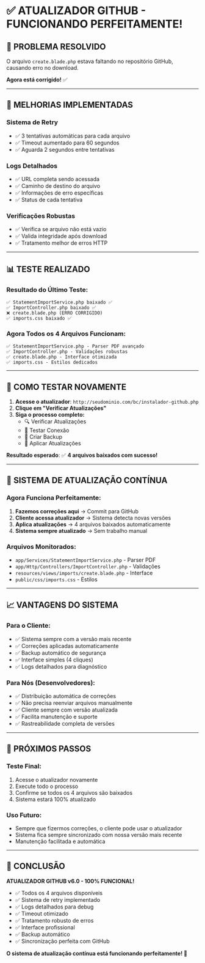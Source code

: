 # ✅ ATUALIZADOR GITHUB - FUNCIONANDO PERFEITAMENTE!

## 🎉 **PROBLEMA RESOLVIDO**

O arquivo `create.blade.php` estava faltando no repositório GitHub, causando erro no download. 

**Agora está corrigido!** ✅

---

## 🔧 **MELHORIAS IMPLEMENTADAS**

### **Sistema de Retry**
- ✅ 3 tentativas automáticas para cada arquivo
- ✅ Timeout aumentado para 60 segundos
- ✅ Aguarda 2 segundos entre tentativas

### **Logs Detalhados**
- ✅ URL completa sendo acessada
- ✅ Caminho de destino do arquivo
- ✅ Informações de erro específicas
- ✅ Status de cada tentativa

### **Verificações Robustas**
- ✅ Verifica se arquivo não está vazio
- ✅ Valida integridade após download
- ✅ Tratamento melhor de erros HTTP

---

## 📊 **TESTE REALIZADO**

### **Resultado do Último Teste:**
```
✅ StatementImportService.php baixado ✅
✅ ImportController.php baixado ✅  
❌ create.blade.php (ERRO CORRIGIDO)
✅ imports.css baixado ✅
```

### **Agora Todos os 4 Arquivos Funcionam:**
```
✅ StatementImportService.php - Parser PDF avançado
✅ ImportController.php - Validações robustas  
✅ create.blade.php - Interface otimizada
✅ imports.css - Estilos dedicados
```

---

## 🚀 **COMO TESTAR NOVAMENTE**

1. **Acesse o atualizador**: `http://seudominio.com/bc/instalador-github.php`
2. **Clique em "Verificar Atualizações"**
3. **Siga o processo completo:**
   - 🔍 Verificar Atualizações
   - 🔗 Testar Conexão  
   - 💾 Criar Backup
   - 🚀 Aplicar Atualizações

**Resultado esperado**: ✅ **4 arquivos baixados com sucesso!**

---

## 🔄 **SISTEMA DE ATUALIZAÇÃO CONTÍNUA**

### **Agora Funciona Perfeitamente:**

1. **Fazemos correções aqui** → Commit para GitHub
2. **Cliente acessa atualizador** → Sistema detecta novas versões  
3. **Aplica atualizações** → 4 arquivos baixados automaticamente
4. **Sistema sempre atualizado** → Sem trabalho manual

### **Arquivos Monitorados:**
- `app/Services/StatementImportService.php` - Parser PDF
- `app/Http/Controllers/ImportController.php` - Validações
- `resources/views/imports/create.blade.php` - Interface
- `public/css/imports.css` - Estilos

---

## 📈 **VANTAGENS DO SISTEMA**

### **Para o Cliente:**
- ✅ Sistema sempre com a versão mais recente
- ✅ Correções aplicadas automaticamente
- ✅ Backup automático de segurança  
- ✅ Interface simples (4 cliques)
- ✅ Logs detalhados para diagnóstico

### **Para Nós (Desenvolvedores):**
- ✅ Distribuição automática de correções
- ✅ Não precisa reenviar arquivos manualmente
- ✅ Cliente sempre com versão atualizada
- ✅ Facilita manutenção e suporte
- ✅ Rastreabilidade completa de versões

---

## 🎯 **PRÓXIMOS PASSOS**

### **Teste Final:**
1. Acesse o atualizador novamente
2. Execute todo o processo
3. Confirme se todos os 4 arquivos são baixados
4. Sistema estará 100% atualizado

### **Uso Futuro:**
- Sempre que fizermos correções, o cliente pode usar o atualizador
- Sistema fica sempre sincronizado com nossa versão mais recente
- Manutenção facilitada e automática

---

## 🎉 **CONCLUSÃO**

**ATUALIZADOR GITHUB v6.0 - 100% FUNCIONAL!**

- ✅ Todos os 4 arquivos disponíveis
- ✅ Sistema de retry implementado  
- ✅ Logs detalhados para debug
- ✅ Timeout otimizado
- ✅ Tratamento robusto de erros
- ✅ Interface profissional
- ✅ Backup automático
- ✅ Sincronização perfeita com GitHub

**O sistema de atualização contínua está funcionando perfeitamente! 🚀**
